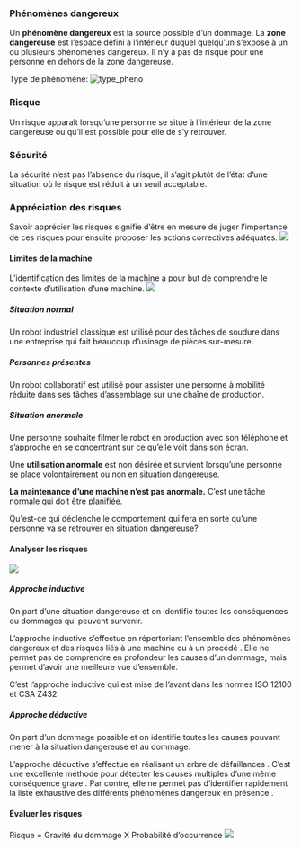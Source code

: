 ### Phénomènes dangereux
Un **phénomène dangereux** est la source possible d’un dommage. La **zone dangereuse** est l’espace défini à l’intérieur duquel quelqu’un s’expose à un ou plusieurs phénomènes dangereux. Il n’y a pas de risque pour une personne en dehors de la zone dangereuse.

Type de phénomène:
![type_pheno](Images/Pasted%20image%2020250411112521.png)

### Risque
Un risque apparaît lorsqu’une personne se situe à l’intérieur de la zone dangereuse ou qu’il est possible pour elle de s’y retrouver.

### Sécurité
La sécurité n’est pas l’absence du risque, il s’agit plutôt de l’état d’une situation où le risque est réduit à un seuil acceptable.



### Appréciation des risques
Savoir apprécier les risques signifie d’être en mesure de juger l’importance de ces risques pour ensuite proposer les actions correctives adéquates.
![](Images/Pasted%20image%2020250411112923.png)
#### Limites de la machine
L’identification des limites de la machine a pour but de comprendre le contexte d’utilisation d’une machine.
![](Images/Pasted%20image%2020250411112718.png)
##### Situation normal
Un robot industriel classique est utilisé pour des tâches de soudure dans une entreprise qui fait beaucoup d’usinage de pièces sur-mesure.

##### Personnes présentes
Un robot collaboratif est utilisé pour assister une personne à mobilité réduite dans ses tâches d’assemblage sur une chaîne de production.
##### Situation anormale
Une personne souhaite filmer le robot en production avec son téléphone et s’approche en se concentrant sur ce qu’elle voit dans son écran.

Une **utilisation anormale** est non désirée et survient lorsqu’une personne se place volontairement ou non en situation dangereuse.

**La maintenance d’une machine n’est pas anormale.** C’est une tâche normale qui doit être planifiée.

Qu'est-ce qui déclenche le comportement qui fera en sorte qu'une personne va se retrouver en situation dangereuse?
#### Analyser les risques
![](Images/Pasted%20image%2020250411113052.png)
##### Approche inductive
On part d’une situation dangereuse et on identifie toutes les conséquences ou dommages qui peuvent survenir.

L’approche inductive s’effectue en répertoriant l’ensemble des phénomènes dangereux et des risques liés à une machine ou à un procédé . Elle ne permet pas de comprendre en profondeur les causes d’un dommage, mais permet d’avoir une meilleure vue d’ensemble.

C’est l’approche inductive qui est mise de l’avant dans les normes ISO 12100 et CSA Z432
##### Approche déductive
On part d’un dommage possible et on identifie toutes les causes pouvant mener à la situation dangereuse et au dommage.

L’approche déductive s’effectue en réalisant un arbre de défaillances . C’est une excellente méthode pour détecter les causes multiples d’une même conséquence grave . Par contre, elle ne permet pas d’identifier rapidement la liste exhaustive des différents phénomènes dangereux en présence .
#### Évaluer les risques
Risque = Gravité du dommage X Probabilité d’occurrence
![](Images/Pasted%20image%2020250411113123.png)